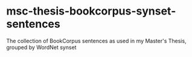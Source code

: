# msc-thesis-bookcorpus-synset-sentences
The collection of BookCorpus sentences as used in my Master's Thesis, grouped by WordNet synset
